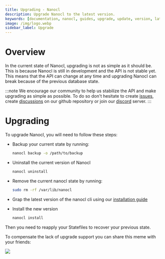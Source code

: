 ```yaml
---
title: Upgrading - Nanocl
description: Upgrade Nanocl to the latest version.
keywords: [documentation, nanocl, guides, upgrade, update, version, latest]
image: /img/logo.webp
sidebar_label: Upgrade
---
```


# Overview

In the current state of Nanocl, upgrading is not as simple as it should be. This is because Nanocl is still in development and the API is not stable yet. This means that the API can change at any time and upgrading Nanocl can break because of the previous database state.

:::note
We encourage our community to help us stabilize the API and make upgrading as simple as possible.
To do so don't hesitate to create [issues][github_issues], create [discussions][github_discussions] on our github repository or join our [discord][discord] server.
:::

# Upgrading

To upgrade Nanocl, you will need to follow these steps:

-  Backup your current state by running:
    ```sh
    nanocl backup -o /path/to/backup
    ```

-   Uninstall the current version of Nanocl
    ```sh
    nanocl uninstall
    ```
-   Remove the current nanocl state by running:
    ```sh
    sudo rm -rf /var/lib/nanocl
    ```
-   Grap the latest version of the nanocl cli using our [installation guide](/manuals/nanocl/install/overview)
-   Install the new version
    ```sh
    nanocl install
    ```

Then you need to reapply your Statefiles to recover your previous state.

To compensate the lack of upgrade support you can share this meme with your friends:

<div class="center">
    <img src="/img/nanocl_upgrade.jpg" />
</div>

[github_issues]: https://github.com/next-hat/nanocl/issues
[github_discussions]: https://github.com/next-hat/nanocl/discussions
[discord]: https://discord.gg/WV4Aac8uZg